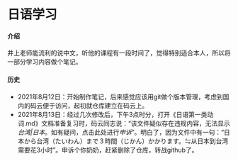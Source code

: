 # 日语学习

#### 介绍

井上老师能流利的说中文，听他的课程有一段时间了，觉得特别适合本人，所以将一部分学习内容做个笔记。

#### 历史

- 2021年8月12日：开始制作笔记，后来感觉应该用git做个版本管理，考虑到国内的码云便于访问，起初就仓库建立在码云上。
- 2021年8月13日：经过几次修改后，下午3点时分，打开《日语第一类动词.md》文档准备复习时，码云同志说：“该文件疑似存在违规内容，无法显示*台湾|日本*。如有疑问，点击此处进行*申诉*”。明白了，因为文件中有一句：“日本から台湾（たいわん）まで３時間（じかん）かかります。⇋从日本到台湾需要花3小时”。申诉个你奶奶，赶紧删除了仓库，转战github了。
